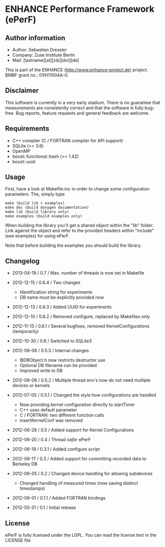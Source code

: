ENHANCE Performance Framework (ePerF)
=====================================

Author information
------------------

* Author: Sebastian Dressler
* Company: Zuse Institute Berlin
* Mail: [lastname][at][zib][dot][de]

This is part of the ENHANCE (http://www.enhance-project.de) project.
BMBF grant no.: 01IH11004A-G

Disclaimer
---------

This software is currently in a very early stadium. There is no guarantee
that measurements are consistently correct and that the software is fully
bug-free. Bug reports, feature requests and general feedback are welcome.

Requirements
------------

* C++ compiler (C / FORTRAN compiler for API support)
* SQLite (>= 3.6)
* OpenMP
* boost::functional::hash (>= 1.42)
* boost::uuid

Usage
-----

First, have a look at Makefile.inc in order to change some configuration parameters.
The, simply type

    make (build lib + examples)
	make doc (build doxygen documentation)
	make lib (build library only)
	make examples (build examples only)

When building the library you'll get a shared object within the
"lib" folder. Link against the object and refer to the provided
headers within "include" (see examples) for using ePerF.

Note that before building the examples you should build the library.

Changelog
---------

* 2013-04-19 / 0.7 / Max. number of threads is now set in Makefile

* 2012-12-15 / 0.6.4 / Two changes
    - Identification string for experiments
    - DB name must be explicitly provided now

* 2012-12-13 / 0.6.3 / Added UUID for experiments

* 2012-12-10 / 0.6.2 / Removed configure, replaced by Makefiles only

* 2012-11-13 / 0.6.1 / Several bugfixes, removed KernelConfigurations (temporarily)

* 2012-10-30 / 0.6 / Switched to SQLite3

* 2012-08-08 / 0.5.3 / Internal changes
    - IBDBObject.h now restricts destructor use
    - Optional DB filename can be provided
    - Improved write to DB

* 2012-08-06 / 0.5.2 / Multiple thread env's now do not need multiple devices or kernels

* 2012-07-05 / 0.5.1 / Changed the style how configurations are handled
    - Now providing kernel configuration directly to startTimer
    - C++ uses default parameter
    - C / FORTRAN: two different function calls
    - insertKernelConf was removed

* 2012-06-28 / 0.5 / Added support for Kernel Configurations

* 2012-06-20 / 0.4 / Thread *safer* ePerF

* 2012-06-19 / 0.3.1 / Added configure script

* 2012-06-17 / 0.3 / Added support for committing recorded data to Berkeley DB

* 2012-06-05 / 0.2 / Changed device handling for allowing subdevices
	- Changed handling of measured times (now saving distinct timestamps)

* 2012-06-01 / 0.1.1 / Added FORTRAN bindings

* 2012-05-31 / 0.1 / Initial release

License
-------

ePerF is fully licensed under the LGPL. You can read the license text in the LICENSE file
